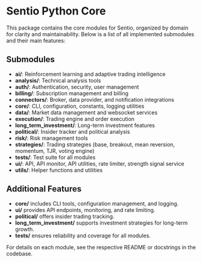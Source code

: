 
# Sentio Python Core

This package contains the core modules for Sentio, organized by domain for clarity and maintainability. Below is a list of all implemented submodules and their main features:

## Submodules

- **ai/**: Reinforcement learning and adaptive trading intelligence
- **analysis/**: Technical analysis tools
- **auth/**: Authentication, security, user management
- **billing/**: Subscription management and billing
- **connectors/**: Broker, data provider, and notification integrations
- **core/**: CLI, configuration, constants, logging utilities
- **data/**: Market data management and websocket services
- **execution/**: Trading engine and order execution
- **long_term_investment/**: Long-term investment features
- **political/**: Insider tracker and political analysis
- **risk/**: Risk management tools
- **strategies/**: Trading strategies (base, breakout, mean reversion, momentum, TJR, voting engine)
- **tests/**: Test suite for all modules
- **ui/**: API, API monitor, API utilities, rate limiter, strength signal service
- **utils/**: Helper functions and utilities

## Additional Features

- **core/** includes CLI tools, configuration management, and logging.
- **ui/** provides API endpoints, monitoring, and rate limiting.
- **political/** offers insider trading tracking.
- **long_term_investment/** supports investment strategies for long-term growth.
- **tests/** ensures reliability and coverage for all modules.

For details on each module, see the respective README or docstrings in the codebase.
